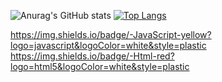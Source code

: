 
![Anurag's GitHub stats](https://github-readme-stats.vercel.app/api?username=barius13&theme=react&show_icons=true)
[![Top Langs](https://github-readme-stats.vercel.app/api/top-langs/?username=barius13&theme=react)](https://github.com/barius13/github-readme-stats)

https://img.shields.io/badge/-JavaScript-yellow?logo=javascript&logoColor=white&style=plastic
https://img.shields.io/badge/-Html-red?logo=html5&logoColor=white&style=plastic
